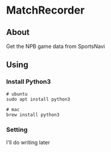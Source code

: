 # MatchRecorder

## About
Get the NPB game data from SportsNavi

## Using
### Install Python3
```
# ubuntu
sudo apt install python3
```
```
# mac
brew install python3
```

### Setting
I'll do writing later
